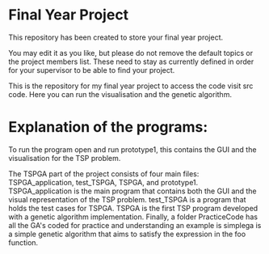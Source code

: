 # Final Year Project

This repository has been created to store your final year project.

You may edit it as you like, but please do not remove the default topics or the project members list. These need to stay as currently defined in order for your supervisor to be able to find your project.

This is the repository for my final year project to access the code visit src code. Here you can run the visualisation and the genetic algorithm.

# Explanation of the programs:

To run the program open and run prototype1, this contains the GUI and the visualisation for the TSP problem.

The TSPGA part of the project consists of four main files: TSPGA_application, test_TSPGA, TSPGA, and prototype1. 
TSPGA_application is the main program that contains both the GUI and the visual representation of the TSP problem. test_TSPGA is a program that holds the test cases for TSPGA. TSPGA is the first TSP program developed with a genetic algorithm implementation. Finally, a folder PracticeCode has all the GA's coded for practice and understanding an example is simplega is a simple genetic algorithm that aims to satisfy the expression in the foo function.
